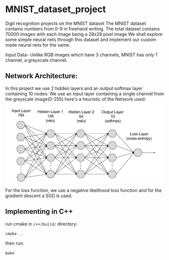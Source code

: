 # MNIST_dataset_project

Digit recognition projects on the MNIST dataset
The MNIST dataset contains numbers from 0-9 in freehand writing.
The total dataset contains 70000 images with each image being a 28x28 pixel image
We shall explore some simple neural nets through this dataset and implement our custom made neural nets for the same.

Input Data-
Unlike RGB images which have 3 channels, MNIST has only 1 channel, a greyscale channel.

## Network Architecture:
In this project we use 2 hidden layers and an output softmax layer containing 10 nodes.
We use an input layer containing a single channel from the greyscale image(0-255)
here's a heuristic of the Network used:
![Digit_rec](https://github.com/ashrithjacob/MNIST_dataset_project/blob/main/Digit_rec.png)

For the loss function, we use a negative likelihood loss function and for the gradient descent a SGD is used.


## Implementing in C++
run cmake in `c++/build/` directory:
```
cmake ..
```
then run:
```
make
```
